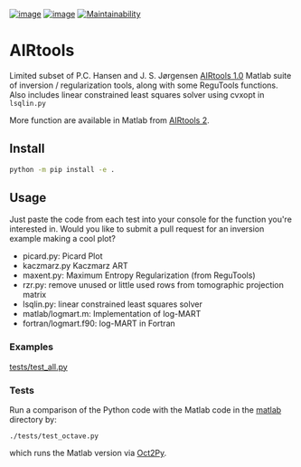 [![image](https://travis-ci.org/scivision/airtools.svg?branch=master)](https://travis-ci.org/scivision/airtools)
[![image](https://coveralls.io/repos/scivision/airtools/badge.svg?branch=master&service=github)](https://coveralls.io/github/scivision/airtools?branch=master)
[![Maintainability](https://api.codeclimate.com/v1/badges/07d00b91f79c958c073a/maintainability)](https://codeclimate.com/github/scivision/airtools/maintainability)

# AIRtools

Limited subset of P.C. Hansen and J. S. Jørgensen
[AIRtools 1.0](http://www2.compute.dtu.dk/~pcha/AIRtoolsII/)
Matlab suite of inversion / regularization tools, along with some ReguTools functions.
Also includes linear constrained least squares solver using cvxopt in `lsqlin.py`

More function are available in Matlab from
[AIRtools 2](https://github.com/jakobsj/AIRToolsII).


## Install

```sh
python -m pip install -e .
```

## Usage

Just paste the code from each test into your console for the function
you're interested in. Would you like to submit a pull request for an
inversion example making a cool plot?

* picard.py: Picard Plot
* kaczmarz.py  Kaczmarz ART
* maxent.py: Maximum Entropy Regularization  (from ReguTools)
* rzr.py: remove unused or little used rows from tomographic projection matrix
* lsqlin.py: linear constrained least squares solver
* matlab/logmart.m:  Implementation of log-MART
* fortran/logmart.f90: log-MART in Fortran


### Examples

[tests/test_all.py](./tests/test_all.py)

### Tests

Run a comparison of the Python code with the Matlab code in the [matlab](./matlab) directory by:

    ./tests/test_octave.py

which runs the Matlab version via
[Oct2Py](https://blink1073.github.io/oct2py/).
